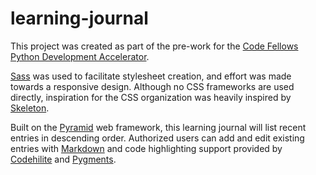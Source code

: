 # learning-journal
This project was created as part of the pre-work for the [Code Fellows Python Development Accelerator](https://www.codefellows.org/development-accelerators/).

[Sass](http://sass-lang.com/) was used to facilitate stylesheet creation, and effort was made towards a responsive design. Although no CSS frameworks are used directly, inspiration for the CSS organization was heavily inspired by [Skeleton](http://getskeleton.com/).

Built on the [Pyramid](http://www.pylonsproject.org/) web framework, this learning journal will list recent entries in descending order. Authorized users can add and edit existing entries with [Markdown](https://pypi.python.org/pypi/Markdown) and code highlighting support provided by [Codehilite](http://pythonhosted.org/Markdown/extensions/code_hilite.html) and [Pygments](href="http://pygments.org/).
